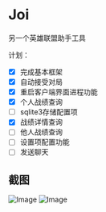 # Joi
另一个英雄联盟助手工具

计划：
- [x] 完成基本框架
- [x] 自动接受对局
- [x] 重启客户端界面进程功能
- [x] 个人战绩查询
- [ ] sqlite3存储配置项
- [x] 战绩详情查询
- [ ] 他人战绩查询
- [ ] 设置项配置功能
- [ ] 发送聊天

## 截图
![Image](https://github.com/watchingfun/Joi/blob/main/screenshot/1697559616831.png)
![Image](https://github.com/watchingfun/Joi/blob/main/screenshot/1697647278059.png)
